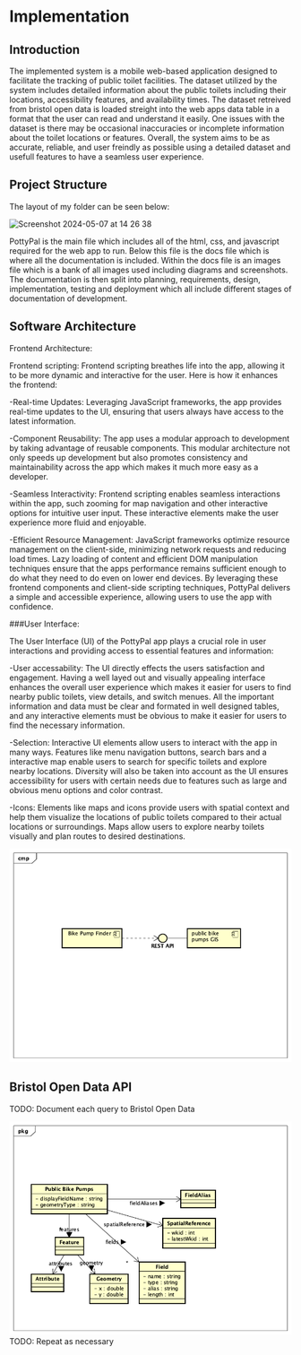 # Implementation

## Introduction
The implemented system is a mobile web-based application designed to facilitate the tracking of public toilet facilities. The dataset utilized by the system includes detailed information about the public toilets including their locations, accessibility features, and availability times. The dataset retreived from bristol open data is loaded streight into the web apps data table in a format that the user can read and understand it easily. One issues with the dataset is there may be occasional inaccuracies or incomplete information about the toilet locations or features. Overall, the system aims to be as accurate, reliable, and user freindly as possible using a detailed dataset and usefull features to have a seamless user experience.

## Project Structure
The layout of my folder can be seen below:

<img width="229" alt="Screenshot 2024-05-07 at 14 26 38" src="https://github.com/Kendog09/Kendog09.github.io/assets/110036605/4b3a1fdb-1b2b-495e-b479-7f8586dced7b">

PottyPal is the main file which includes all of the html, css, and javascript required for the web app to run. Below this file is the docs file which is where all the documentation is included. Within the docs file is an images file which is a bank of all images used including diagrams and screenshots. The documentation is then split into planning, requirements, design, implementation, testing and deployment which all include different stages of documentation of development.

## Software Architecture

Frontend Architecture:

Frontend scripting:
Frontend scripting breathes life into the app, allowing it to be more dynamic and interactive for the user. Here is how it enhances the frontend:

-Real-time Updates: Leveraging JavaScript frameworks, the app provides real-time updates to the UI, ensuring that users always have access to the latest information. 

-Component Reusability: The app uses a modular approach to development by taking advantage of reusable components. This modular architecture not only speeds up development but also promotes consistency and maintainability across the app which makes it much more easy as a developer.

-Seamless Interactivity: Frontend scripting enables seamless interactions within the app, such zooming for map navigation and other interactive options for intuitive user input. These interactive elements make the user experience more fluid and enjoyable.

-Efficient Resource Management: JavaScript frameworks optimize resource management on the client-side, minimizing network requests and reducing load times. Lazy loading of content and efficient DOM manipulation techniques ensure that the apps performance remains sufficient enough to do what they need to do even on lower end devices. By leveraging these frontend components and client-side scripting techniques, PottyPal delivers a simple and accessible experience, allowing users to use the app with confidence.

###User Interface:

The User Interface (UI) of the PottyPal app plays a crucial role in user interactions and providing access to essential features and information:

-User accessability: The UI directly effects the users satisfaction and engagement. Having a well layed out and visually appealing interface enhances the overall user experience which makes it easier for users to find nearby public toilets, view details, and switch menues. All the important information and data must be clear and formated in well designed tables, and any interactive elements must be obvious to make it easier for users to find the necessary information.

-Selection: Interactive UI elements allow users to interact with the app in many ways. Features like menu navigation buttons, search bars and a interactive map enable users to search for specific toilets and explore nearby locations. Diversity will also be taken into account as the UI ensures accessibility for users with certain needs due to features such as large and obvious menu options and color contrast.

-Icons: Elements like maps and icons provide users with spatial context and help them visualize the locations of public toilets compared to their actual locations or surroundings. Maps allow users to explore nearby toilets visually and plan routes to desired destinations.







![Insert your component Diagram here](images/component.png)

## Bristol Open Data API
TODO: Document each query to Bristol Open Data

![UML Class diagrams representing JSON query results](images/class1.png)
TODO: Repeat as necessary
